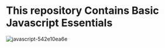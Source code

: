 # This repository Contains Basic Javascript Essentials 

![javascript-542e10ea6e](https://user-images.githubusercontent.com/40532644/135671272-09777a72-f736-47a0-ae01-2dd19f300126.png)
